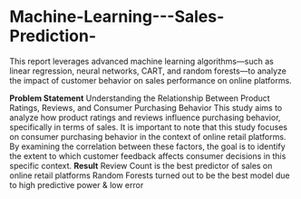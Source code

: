 # Machine-Learning---Sales-Prediction-
This report leverages advanced machine learning algorithms—such as linear regression, neural networks, CART, and random forests—to analyze the impact of customer behavior 
on sales performance on online platforms. 

**Problem Statement**
Understanding the Relationship Between Product Ratings, Reviews, and Consumer Purchasing 
Behavior
This study aims to analyze how product ratings and reviews influence purchasing behavior, specifically 
in terms of sales. It is important to note that this study focuses on consumer purchasing 
behavior in the context of online retail platforms. By examining the correlation between these factors, 
the goal is to identify the extent to which customer feedback affects consumer decisions in this specific 
context.
**Result**
Review Count is the best predictor of sales on online retail platforms
Random Forests turned out to be the best model due to high predictive power & low error
